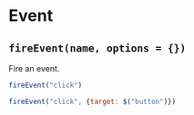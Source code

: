 # Event

## `fireEvent(name, options = {})`
Fire an event.
```js
fireEvent("click")
```
```js
fireEvent("click", {target: $("button")})
```